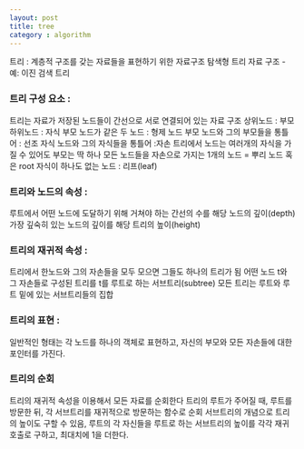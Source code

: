 ```yaml
---
layout: post
title: tree
category : algorithm
---
```

트리 : 계층적 구조를 갖는 자료들을 표현하기 위한 자료구조
탐색형 트리 자료 구조 - 예: 이진 검색 트리

### 트리 구성 요소 : 
트리는 자료가 저장된 노드들이 간선으로 서로 연결되어 있는 자료 구조
상위노드 : 부모
하위노드 : 자식
부모 노드가 같은 두 노드 : 형제 노드
부모 노드와 그의 부모들을 통틀어 : 선조
자식 노드와 그의 자식들을 통틀어 :자손
트리에서 노드는 여러개의 자식을 가질 수 있어도 부모는 딱 하나
모든 노드들을 자손으로 가지는 1개의 노드 = 뿌리 노드 혹은 root
자식이 하나도 없는 노드 : 리프(leaf)

### 트리와 노드의 속성 :
루트에서 어떤 노드에 도달하기 위해 거쳐야 하는 간선의 수를 해당 노드의 깊이(depth)
가장 깊숙히 있는 노드의 깊이를 해당 트리의 높이(height)

### 트리의 재귀적 속성 :
트리에서  한노드와 그의 자손들을 모두 모으면 그들도 하나의 트리가 됨
어떤 노드 t와 그 자손들로 구성된 트리를 t를 루트로 하는 서브트리(subtree)
모든 트리는 루트와 루트 밑에 있는 서브트리들의 집합

### 트리의 표현 :
일반적인 형태는 각 노드를 하나의 객체로 표현하고, 자신의 부모와 모든 자손들에 대한 포인터를 가진다.

### 트리의 순회
트리의 재귀적 속성을 이용해서 모든 자료를 순회한다
트리의 루트가 주어질 때, 루트를 방문한 뒤, 각 서브트리를 재귀적으로 방문하는 함수로 순회
서브트리의 개념으로 트리의 높이도 구할 수 있음, 루트의 각 자신들을 루트로 하는 서브트리의 높이를 각각 재귀호출로 구하고, 최대치에 1을 더한다.